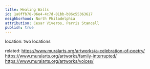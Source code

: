 ```yaml
---
title: Healing Walls
id: 1a0ffb78-06e4-4c7d-81bb-b06c55363617
neighborhood: North Philadelphia
attribution: Cesar Viveros, Parris Stancell
publish: true
---
```


location: two locations


            
related: https://www.muralarts.org/artworks/a-celebration-of-poetry/
https://www.muralarts.org/artworks/family-interrupted/
https://www.muralarts.org/artworks/voices/




            